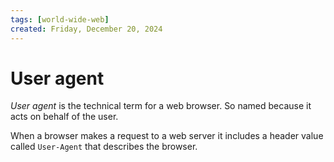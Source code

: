 ```yaml
---
tags: [world-wide-web]
created: Friday, December 20, 2024
---
```


# User agent

_User agent_ is the technical term for a web browser. So named because it acts
on behalf of the user.

When a browser makes a request to a web server it includes a header value called
`User-Agent` that describes the browser.
